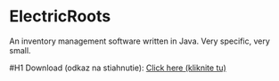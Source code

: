 # ElectricRoots
An inventory management software written in Java. Very specific, very small.

#H1
Download (odkaz na stiahnutie): [Click here (kliknite tu)](https://www.google.com)
